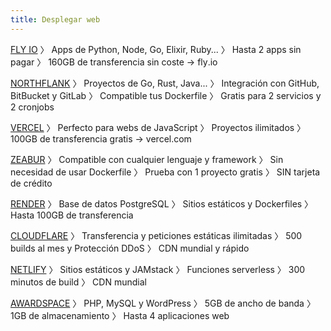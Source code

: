 ```yaml
---
title: Desplegar web
---
```



[FLY IO](https://fly.io/)
〉 Apps de Python, Node, Go, Elixir, Ruby...
〉 Hasta 2 apps sin pagar
〉 160GB de transferencia sin coste
→ fly․io

[NORTHFLANK](https://northflank.com/)
〉 Proyectos de Go, Rust, Java...
〉 Integración con GitHub, BitBucket y GitLab
〉 Compatible tus Dockerfile
〉 Gratis para 2 servicios y 2 cronjobs

[VERCEL](https://vercel.com/)
〉 Perfecto para webs de JavaScript
〉 Proyectos ilimitados
〉 100GB de transferencia gratis
→ vercel․com

[ZEABUR](https://zeabur.com/)
〉 Compatible con cualquier lenguaje y framework
〉 Sin necesidad de usar Dockerfile
〉 Prueba con 1 proyecto gratis
〉 SIN tarjeta de crédito

[RENDER](https://render.com/)
〉 Base de datos PostgreSQL
〉 Sitios estáticos y Dockerfiles
〉 Hasta 100GB de transferencia

[CLOUDFLARE](https://www.cloudflare.com/es-es/)
〉 Transferencia y peticiones estáticas ilimitadas
〉 500 builds al mes y Protección DDoS
〉 CDN mundial y rápido

[NETLIFY](https://www.netlify.com/)
〉 Sitios estáticos y JAMstack
〉 Funciones serverless
〉 300 minutos de build
〉 CDN mundial

[AWARDSPACE](https://www.awardspace.com/)
〉 PHP, MySQL y WordPress
〉 5GB de ancho de banda
〉 1GB de almacenamiento
〉 Hasta 4 aplicaciones web
